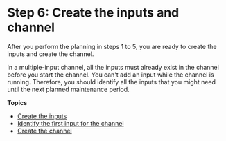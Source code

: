 # Step 6: Create the inputs and channel<a name="ips-step-create-inputs-channel"></a>

After you perform the planning in steps 1 to 5, you are ready to create the inputs and create the channel\.

In a multiple\-input channel, all the inputs must already exist in the channel before you start the channel\. You can't add an input while the channel is running\. Therefore, you should identify all the inputs that you might need until the next planned maintenance period\.

**Topics**
+ [Create the inputs](ips-create-inputs-tips.md)
+ [Identify the first input for the channel](ips-plan-first-input.md)
+ [Create the channel](ips-create-channel-tips.md)